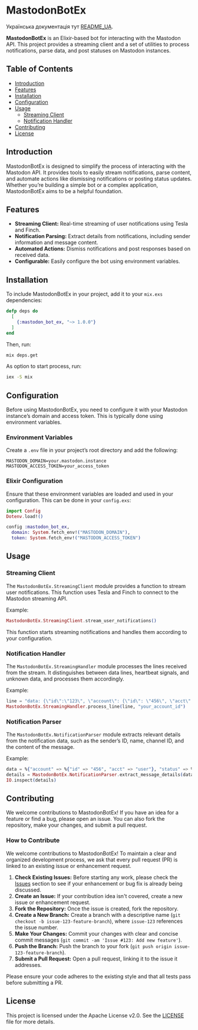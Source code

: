 # MastodonBotEx

Українська документація тут [README_UA](README_UA.md).

**MastodonBotEx** is an Elixir-based bot for interacting with the Mastodon API. This project provides a streaming client and a set of utilities to process notifications, parse data, and post statuses on Mastodon instances.

## Table of Contents

- [Introduction](#introduction)
- [Features](#features)
- [Installation](#installation)
- [Configuration](#configuration)
- [Usage](#usage)
  - [Streaming Client](#streaming-client)
  - [Notification Handler](#notification-handler)
- [Contributing](#contributing)
- [License](#license)

## Introduction

MastodonBotEx is designed to simplify the process of interacting with the Mastodon API. It provides tools to easily stream notifications, parse content, and automate actions like dismissing notifications or posting status updates. Whether you’re building a simple bot or a complex application, MastodonBotEx aims to be a helpful foundation.

## Features

- **Streaming Client:** Real-time streaming of user notifications using Tesla and Finch.
- **Notification Parsing:** Extract details from notifications, including sender information and message content.
- **Automated Actions:** Dismiss notifications and post responses based on received data.
- **Configurable:** Easily configure the bot using environment variables.

## Installation

To include MastodonBotEx in your project, add it to your `mix.exs` dependencies:

```elixir
defp deps do
  [
    {:mastodon_bot_ex, "~> 1.0.0"}
  ]
end
```

Then, run:

```sh
mix deps.get
```

As option to start process, run:

```sh
iex -S mix 
```

## Configuration

Before using MastodonBotEx, you need to configure it with your Mastodon instance’s domain and access token. This is typically done using environment variables.

### Environment Variables

Create a `.env` file in your project’s root directory and add the following:

```dotenv
MASTODON_DOMAIN=your.mastodon.instance
MASTODON_ACCESS_TOKEN=your_access_token
```

### Elixir Configuration

Ensure that these environment variables are loaded and used in your configuration. This can be done in your `config.exs`:

```elixir
import Config
Dotenv.load!()

config :mastodon_bot_ex,
  domain: System.fetch_env!("MASTODON_DOMAIN"),
  token: System.fetch_env!("MASTODON_ACCESS_TOKEN")
```

## Usage

### Streaming Client

The `MastodonBotEx.StreamingClient` module provides a function to stream user notifications. This function uses Tesla and Finch to connect to the Mastodon streaming API.

Example:

```elixir
MastodonBotEx.StreamingClient.stream_user_notifications()
```

This function starts streaming notifications and handles them according to your configuration.

### Notification Handler

The `MastodonBotEx.StreamingHandler` module processes the lines received from the stream. It distinguishes between data lines, heartbeat signals, and unknown data, and processes them accordingly.

Example:

```elixir
line = "data: {\"id\":\"123\", \"account\": {\"id\": \"456\", \"acct\": \"user\"}, \"status\": {\"id\": \"789\", \"content\": \"Hello!\"}}"
MastodonBotEx.StreamingHandler.process_line(line, "your_account_id")
```

### Notification Parser

The `MastodonBotEx.NotificationParser` module extracts relevant details from the notification data, such as the sender’s ID, name, channel ID, and the content of the message.

Example:

```elixir
data = %{"account" => %{"id" => "456", "acct" => "user"}, "status" => %{"id" => "789", "content" => "Hello!"}, "id" => "123"}
details = MastodonBotEx.NotificationParser.extract_message_details(data)
IO.inspect(details)
```

## Contributing

We welcome contributions to MastodonBotEx! If you have an idea for a feature or find a bug, please open an issue. You can also fork the repository, make your changes, and submit a pull request.

### How to Contribute

We welcome contributions to MastodonBotEx! To maintain a clear and organized development process, we ask that every pull request (PR) is linked to an existing issue or enhancement request.

1. **Check Existing Issues:** Before starting any work, please check the [Issues](https://github.com/kaimanhub/MastodonBot.ex/issues) section to see if your enhancement or bug fix is already being discussed.
2. **Create an Issue:** If your contribution idea isn't covered, create a new issue or enhancement request.
3. **Fork the Repository:** Once the issue is created, fork the repository.
4. **Create a New Branch:** Create a branch with a descriptive name (`git checkout -b issue-123-feature-branch`), where `issue-123` references the issue number.
5. **Make Your Changes:** Commit your changes with clear and concise commit messages (`git commit -am 'Issue #123: Add new feature'`).
6. **Push the Branch:** Push the branch to your fork (`git push origin issue-123-feature-branch`).
7. **Submit a Pull Request:** Open a pull request, linking it to the issue it addresses.

Please ensure your code adheres to the existing style and that all tests pass before submitting a PR.

## License

This project is licensed under the Apache License v2.0. See the [LICENSE](LICENSE) file for more details.
